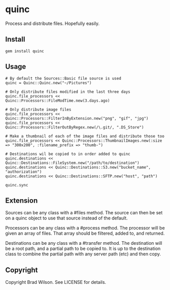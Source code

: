# quinc

Process and distribute files. Hopefully easily.


## Install

    gem install quinc


## Usage

    # By default the Sources::Basic file source is used
    quinc = Quinc::Quinc.new("~/Pictures")

    # Only distribute files modified in the last three days
    quinc.file_processors << Quinc::Processors::FileModTime.new(3.days.ago)

    # Only distribute image files
    quinc.file_processors << Quinc::Processors::FilterInByExtension.new("png", "gif", "jpg")
    quinc.file_processors << Quinc::Processors::FilterOutByRegex.new(/\.git/, ".DS_Store")

    # Make a thumbnail of each of the image files and distribute those too
    quinc.file_processors << Quinc::Processors::ThumbnailImages.new(:size => "300x200", :filename_prefix => "thumb-")

    # Destinations wil be copied to in order added to quinc
    quinc.destinations << Quinc::Destinations::FileSystem.new("/path/to/destination")
    quinc.destinations << Quinc::Destinations::S3.new("bucket_name", "authorization")
    quinc.destinations << Quinc::Destinations::SFTP.new("host", "path")

    quinc.sync

## Extension

Sources can be any class with a #files method. The source can then be set on a quinc object to use that source instead of the default.

Processors can be any class with a #process method. The processor will be given an array of files. That array should be filtered, added to, and returned.

Destinations can be any class with a #transfer method. The destination will be a root path, and a partial path to be copied to. It is up to the destination class to combine the partial path with any server path (etc) and then copy.

## Copyright

Copyright Brad Wilson. See LICENSE for details.

